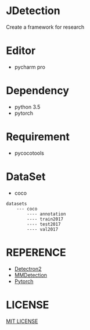 # JDetection
Create a framework for research

# Editor
- pycharm pro

# Dependency
- python 3.5
- pytorch

# Requirement
- pycocotools

# DataSet
- coco
```
datasets
    --- coco 
        ---- annotation
        ---- train2017
        ---- test2017
        ---- val2017
```

# REPERENCE
- [Detectron2](https://github.com/facebookresearch/detectron2)
- [MMDetection](https://github.com/open-mmlab/mmdetection)
- [Pytorch](https://pytorch.org/docs/stable/index.html)

# LICENSE
[MIT LICENSE](https://github.com/jjeamin/JDetection/blob/master/LICENSE)
